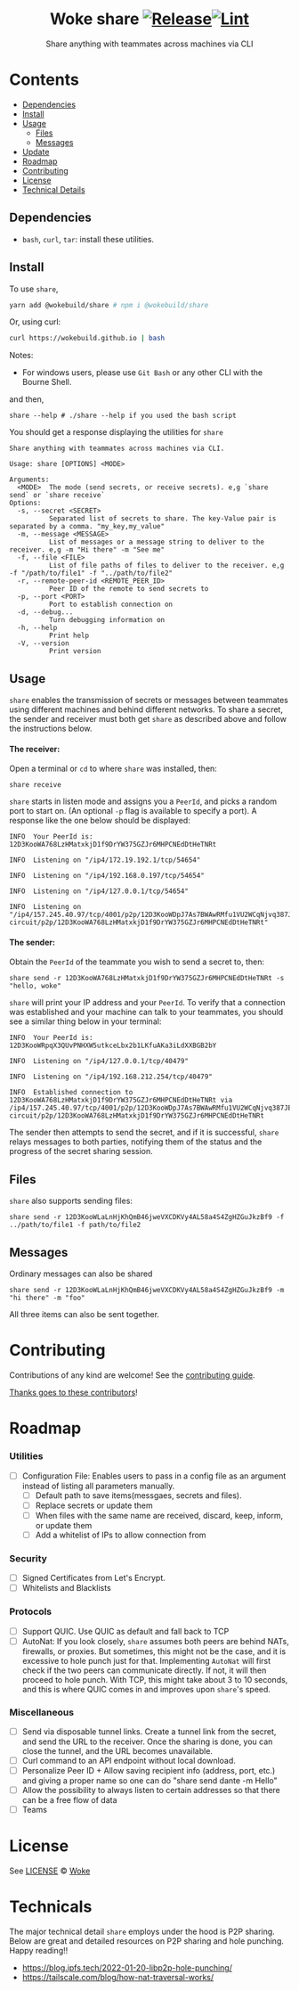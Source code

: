 <div align="center">

# Woke share [![Release](https://github.com/wokebuild/share/actions/workflows/release.yml/badge.svg)](https://github.com/wokebuild/share/actions/workflows/release.yml)[![Lint](https://github.com/wokebuild/share/actions/workflows/lint.yml/badge.svg)](https://github.com/wokebuild/share/actions/workflows/lint.yml)

Share anything with teammates across machines via CLI
</div>

# Contents

- [Dependencies](#dependencies)
- [Install](#install)
- [Usage](#usage)
  - [Files](#files)
  - [Messages](#messages)
- [Update](#update)
- [Roadmap](#roadmap)
- [Contributing](#contributing)
- [License](#license)
- [Technical Details](#techincals)

## Dependencies

- `bash`, `curl`, `tar`: install these utilities.

## Install 
To use `share`,
```bash
yarn add @wokebuild/share # npm i @wokebuild/share
```
Or, using curl:
```sh
curl https://wokebuild.github.io | bash
```
Notes:
- For windows users, please use `Git Bash` or any other CLI with the Bourne Shell.

and then,
```shell
share --help # ./share --help if you used the bash script
```
You should get a response displaying the utilities for `share`
```
Share anything with teammates across machines via CLI.

Usage: share [OPTIONS] <MODE>

Arguments:
  <MODE>  The mode (send secrets, or receive secrets). e,g `share send` or `share receive`
Options:
  -s, --secret <SECRET>
          Separated list of secrets to share. The key-Value pair is separated by a comma. "my_key,my_value"
  -m, --message <MESSAGE>
          List of messages or a message string to deliver to the receiver. e,g -m "Hi there" -m "See me"
  -f, --file <FILE>
          List of file paths of files to deliver to the receiver. e,g -f "/path/to/file1" -f "../path/to/file2"
  -r, --remote-peer-id <REMOTE_PEER_ID>
          Peer ID of the remote to send secrets to
  -p, --port <PORT>
          Port to establish connection on
  -d, --debug...
          Turn debugging information on
  -h, --help
          Print help
  -V, --version
          Print version
```


## Usage
`share` enables the transmission of secrets or messages between teammates using different machines and behind different networks. To share a secret, the sender and receiver must both get `share` as described above and follow the instructions below.

#### The receiver:
Open a terminal or `cd` to where `share` was installed, then:
```shell
share receive
```
`share` starts in listen mode and assigns you a `PeerId`, and picks a random port to start on. (An optional `-p` flag is available to specify a port). A response like the one below should be displayed:
```
INFO  Your PeerId is: 12D3KooWA768LzHMatxkjD1f9DrYW375GZJr6MHPCNEdDtHeTNRt

INFO  Listening on "/ip4/172.19.192.1/tcp/54654"

INFO  Listening on "/ip4/192.168.0.197/tcp/54654"

INFO  Listening on "/ip4/127.0.0.1/tcp/54654"

INFO  Listening on "/ip4/157.245.40.97/tcp/4001/p2p/12D3KooWDpJ7As7BWAwRMfu1VU2WCqNjvq387JEYKDBj4kx6nXTN/p2p-circuit/p2p/12D3KooWA768LzHMatxkjD1f9DrYW375GZJr6MHPCNEdDtHeTNRt"
```

#### The sender:
Obtain the `PeerId` of the teammate you wish to send a secret to, then:
```shell
share send -r 12D3KooWA768LzHMatxkjD1f9DrYW375GZJr6MHPCNEdDtHeTNRt -s "hello, woke"
```
`share` will print your IP address and your `PeerId`.
To verify that a connection was established and your machine can talk to your teammates, you should see a similar thing below in your terminal:
```
INFO  Your PeerId is: 12D3KooWRpqX3QUvPNHXW5utkceLbx2b1LKfuAKa3iLdXXBGB2bY

INFO  Listening on "/ip4/127.0.0.1/tcp/40479"

INFO  Listening on "/ip4/192.168.212.254/tcp/40479"

INFO  Established connection to 12D3KooWA768LzHMatxkjD1f9DrYW375GZJr6MHPCNEdDtHeTNRt via /ip4/157.245.40.97/tcp/4001/p2p/12D3KooWDpJ7As7BWAwRMfu1VU2WCqNjvq387JEYKDBj4kx6nXTN/p2p-circuit/p2p/12D3KooWA768LzHMatxkjD1f9DrYW375GZJr6MHPCNEdDtHeTNRt
```

The sender then attempts to send the secret, and if it is successful, `share` relays  messages to both parties, notifying them of the status and the progress of the secret sharing session.

  ## Files
  `share` also supports sending files:
  ```shell
  share send -r 12D3KooWLaLnHjKhQmB46jweVXCDKVy4AL58a4S4ZgHZGuJkzBf9 -f ../path/to/file1 -f path/to/file2
  ```
  ## Messages
  Ordinary messages can also be shared
  ```shell
  share send -r 12D3KooWLaLnHjKhQmB46jweVXCDKVy4AL58a4S4ZgHZGuJkzBf9 -m "hi there" -m "foo"
  ```
  All three items can also be sent together.

# Contributing

Contributions of any kind are welcome! See the [contributing guide](contributing.md).

[Thanks goes to these contributors](https://github.com/wokebuild/share/graphs/contributors)!

# Roadmap

### Utilities
- [ ] Configuration File: Enables users to pass in a config file as an argument instead of listing all parameters manually.
  - [ ] Default path to save items(messgaes, secrets and files).
  - [ ] Replace secrets or update them
  - [ ] When files with the same name are received, discard, keep, inform, or update them
  - [ ] Add a whitelist of IPs to allow connection from

### Security
- [ ] Signed Certificates from Let's Encrypt.
- [ ] Whitelists and Blacklists

### Protocols
- [ ] Support QUIC. Use QUIC as default and fall back to TCP
- [ ] AutoNat: If you look closely, `share` assumes both peers are behind NATs, firewalls, or proxies. But sometimes, this might not be the case, and it is excessive to hole punch just for that. Implementing `AutoNat` will first check if the two peers can communicate directly. If not, it will then proceed to hole punch. With TCP, this might take about 3 to 10 seconds, and this is where QUIC comes in and improves upon `share`'s speed.

### Miscellaneous
- [ ] Send via disposable tunnel links. Create a tunnel link from the secret, and send the URL to the receiver. Once the sharing is done, you can close the tunnel, and the URL becomes unavailable.
- [ ] Curl command to an API endpoint without local download.
- [ ] Personalize Peer ID + Allow saving recipient info (address, port, etc.) and giving a proper name so one can do "share send dante -m Hello"
- [ ] Allow the possibility to always listen to certain addresses so that there can be a free flow of data
- [ ] Teams

# License

See [LICENSE](LICENSE) © [Woke](https://github.com/wokebuild/)

# Technicals

The major technical detail `share` employs under the hood is P2P sharing. Below are great and detailed resources on P2P sharing and hole punching. Happy reading!!
  - https://blog.ipfs.tech/2022-01-20-libp2p-hole-punching/
  - https://tailscale.com/blog/how-nat-traversal-works/
